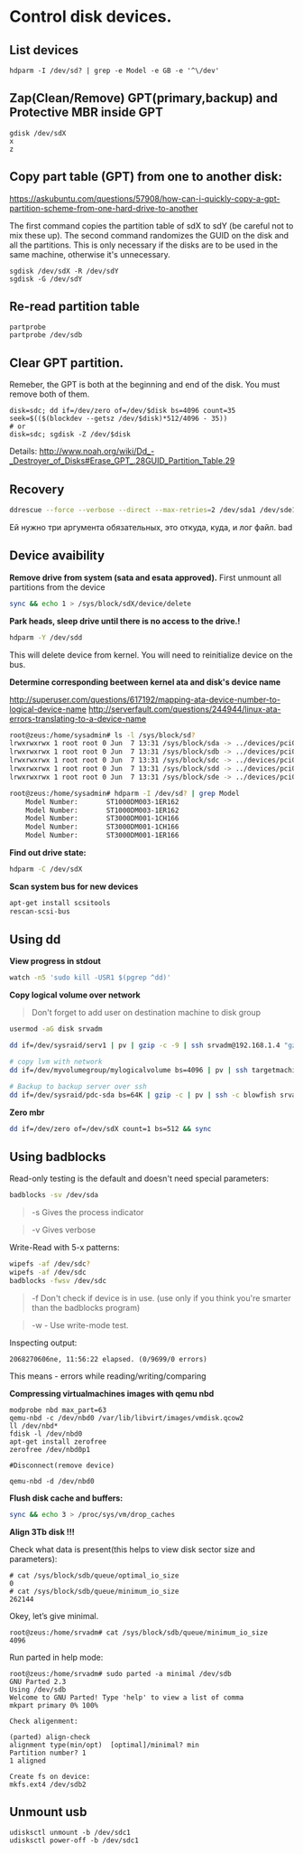 # Control disk devices.

## List devices

```
hdparm -I /dev/sd? | grep -e Model -e GB -e '^\/dev'
```

## Zap(Clean/Remove) GPT(primary,backup) and Protective MBR inside GPT

```
gdisk /dev/sdX
x
z
```

## Copy part table (GPT) from one to another disk:

https://askubuntu.com/questions/57908/how-can-i-quickly-copy-a-gpt-partition-scheme-from-one-hard-drive-to-another

The first command copies the partition table of sdX to sdY (be careful not to mix these up). The second command randomizes the GUID on the disk and all the partitions. This is only necessary if the disks are to be used in the same machine, 
otherwise it's unnecessary.

```
sgdisk /dev/sdX -R /dev/sdY 
sgdisk -G /dev/sdY
```

## Re-read partition table

```
partprobe
partprobe /dev/sdb
```

## Clear GPT partition.

Remeber, the GPT is both at the beginning and end of the disk. You must remove both of them.

```
disk=sdc; dd if=/dev/zero of=/dev/$disk bs=4096 count=35 seek=$(($(blockdev --getsz /dev/$disk)*512/4096 - 35))
# or
disk=sdc; sgdisk -Z /dev/$disk
```

Details: http://www.noah.org/wiki/Dd_-_Destroyer_of_Disks#Erase_GPT_.28GUID_Partition_Table.29

## Recovery

```bash
ddrescue --force --verbose --direct --max-retries=2 /dev/sda1 /dev/sde1 /tmp/1
```

Ей нужно три аргумента обязательных, это откуда, куда, и лог файл.
bad
## Device avaibility

**Remove drive from system (sata and esata approved).**
First unmount all partitions from the device

```bash
sync && echo 1 > /sys/block/sdX/device/delete
```

**Park heads, sleep drive until there is no access to the drive.!**

```bash
hdparm -Y /dev/sdd
```

This will delete device from kernel. You will need to reinitialize device on the bus.

**Determine corresponding beetween kernel ata and disk's device name**

http://superuser.com/questions/617192/mapping-ata-device-number-to-logical-device-name
http://serverfault.com/questions/244944/linux-ata-errors-translating-to-a-device-name

```bash
root@zeus:/home/sysadmin# ls -l /sys/block/sd?
lrwxrwxrwx 1 root root 0 Jun  7 13:31 /sys/block/sda -> ../devices/pci0000:00/0000:00:11.0/ata1/host0/target0:0:0/0:0:0:0/block/sda
lrwxrwxrwx 1 root root 0 Jun  7 13:31 /sys/block/sdb -> ../devices/pci0000:00/0000:00:11.0/ata2/host1/target1:0:0/1:0:0:0/block/sdb
lrwxrwxrwx 1 root root 0 Jun  7 13:31 /sys/block/sdc -> ../devices/pci0000:00/0000:00:11.0/ata3/host2/target2:0:0/2:0:0:0/block/sdc
lrwxrwxrwx 1 root root 0 Jun  7 13:31 /sys/block/sdd -> ../devices/pci0000:00/0000:00:11.0/ata4/host3/target3:0:0/3:0:0:0/block/sdd
lrwxrwxrwx 1 root root 0 Jun  7 13:31 /sys/block/sde -> ../devices/pci0000:00/0000:00:11.0/ata5/host4/target4:0:0/4:0:0:0/block/sde
```

```bash
root@zeus:/home/sysadmin# hdparm -I /dev/sd? | grep Model
	Model Number:       ST1000DM003-1ER162                      
	Model Number:       ST1000DM003-1ER162                      
	Model Number:       ST3000DM001-1CH166                      
	Model Number:       ST3000DM001-1CH166                      
	Model Number:       ST3000DM001-1ER166     
```

**Find out drive state:**

```bash
hdparm -C /dev/sdX
```
**Scan system bus for new devices**

```bash
apt-get install scsitools
rescan-scsi-bus
```

## Using dd

**View progress in stdout**

```bash
watch -n5 'sudo kill -USR1 $(pgrep ^dd)'
```

**Copy logical volume over network**

> Don't forget to add user on destination machine to disk group

```bash
usermod -aG disk srvadm
```

```bash
dd if=/dev/sysraid/serv1 | pv | gzip -c -9 | ssh srvadm@192.168.1.4 "gzip -dc | dd of=/dev/sysraid2/serv1"

# copy lvm with network
dd if=/dev/myvolumegroup/mylogicalvolume bs=4096 | pv | ssh targetmachine dd of=/dev/myvolumegroup/mylogicalvolume bs=4096

# Backup to backup server over ssh
dd if=/dev/sysraid/pdc-sda bs=64K | gzip -c | pv | ssh -c blowfish srvadm@backup dd of=/mnt/bigraid/backups/libvirt/pdc-sda.raw.gzip bs=64K

```

**Zero mbr**

```bash
dd if=/dev/zero of=/dev/sdX count=1 bs=512 && sync
```

## Using badblocks

Read-only testing is the default and doesn't need special parameters:

```bash
badblocks -sv /dev/sda
```

> -s Gives the process indicator

> -v Gives verbose

Write-Read with 5-x patterns:

```bash
wipefs -af /dev/sdc?
wipefs -af /dev/sdc
badblocks -fwsv /dev/sdc
```
> -f Don't check if device is in use. (use only if you think you're smarter than the badblocks program)

> -w - Use write-mode test.

Inspecting output:

```
2068270606ne, 11:56:22 elapsed. (0/9699/0 errors)
```
This means - errors while reading/writing/comparing

**Compressing virtualmachines images with qemu nbd**

```
modprobe nbd max_part=63
qemu-nbd -c /dev/nbd0 /var/lib/libvirt/images/vmdisk.qcow2 
ll /dev/nbd*
fdisk -l /dev/nbd0
apt-get install zerofree
zerofree /dev/nbd0p1

#Disconnect(remove device)

qemu-nbd -d /dev/nbd0

```

**Flush disk cache and buffers:**

```bash
sync && echo 3 > /proc/sys/vm/drop_caches
```

**Align 3Tb disk !!!**

Check what data is present(this helps to view disk sector size and parameters):

```
# cat /sys/block/sdb/queue/optimal_io_size
0
# cat /sys/block/sdb/queue/minimum_io_size
262144
```

Okey, let’s give minimal.
```
root@zeus:/home/srvadm# cat /sys/block/sdb/queue/minimum_io_size
4096
```

Run parted in help mode:

```
root@zeus:/home/srvadm# sudo parted -a minimal /dev/sdb
GNU Parted 2.3
Using /dev/sdb
Welcome to GNU Parted! Type 'help' to view a list of comma
mkpart primary 0% 100%

Check aligenment:

(parted) align-check
alignment type(min/opt)  [optimal]/minimal? min                      	 
Partition number? 1                                                  	 
1 aligned

Create fs on device:
mkfs.ext4 /dev/sdb2
```

## Unmount usb

```
udisksctl unmount -b /dev/sdc1
udisksctl power-off -b /dev/sdc1
```
